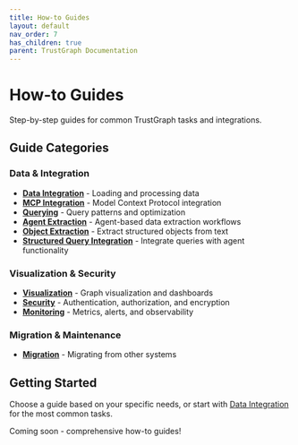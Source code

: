 ```yaml
---
title: How-to Guides
layout: default
nav_order: 7
has_children: true
parent: TrustGraph Documentation
---
```


# How-to Guides

Step-by-step guides for common TrustGraph tasks and integrations.

## Guide Categories

### Data & Integration
- **[Data Integration](data-integration/)** - Loading and processing data
- **[MCP Integration](mcp-integration/)** - Model Context Protocol integration
- **[Querying](querying/)** - Query patterns and optimization
- **[Agent Extraction](agent-extraction)** - Agent-based data extraction workflows
- **[Object Extraction](object-extraction)** - Extract structured objects from text
- **[Structured Query Integration](structured-query-integration)** - Integrate queries with agent functionality

### Visualization & Security
- **[Visualization](visualization/)** - Graph visualization and dashboards
- **[Security](security/)** - Authentication, authorization, and encryption
- **[Monitoring](monitoring/)** - Metrics, alerts, and observability

### Migration & Maintenance
- **[Migration](migration/)** - Migrating from other systems

## Getting Started

Choose a guide based on your specific needs, or start with [Data Integration](data-integration/) for the most common tasks.

Coming soon - comprehensive how-to guides!
